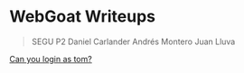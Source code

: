 # WebGoat Writeups

> SEGU P2
> Daniel Carlander
> Andrés Montero
> Juan Lluva

[Can you login as tom?](./can_you_login_as_tom)
